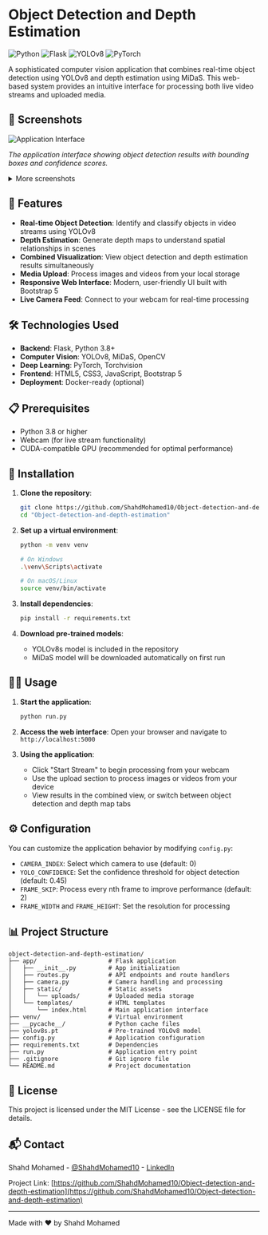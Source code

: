 # Object Detection and Depth Estimation

![Python](https://img.shields.io/badge/Python-3.8+-blue.svg)
![Flask](https://img.shields.io/badge/Flask-2.3.3-green.svg)
![YOLOv8](https://img.shields.io/badge/YOLOv8-8.0.196-red.svg)
![PyTorch](https://img.shields.io/badge/PyTorch-2.2.1-orange.svg)

A sophisticated computer vision application that combines real-time object detection using YOLOv8 and depth estimation using MiDaS. This web-based system provides an intuitive interface for processing both live video streams and uploaded media.

## 📸 Screenshots

![Application Interface](https://github.com/ShahdMohamed10/Object-detection-and-depth-estimation/raw/master/screenshots/app_interface.png)

*The application interface showing object detection results with bounding boxes and confidence scores.*

<details>
  <summary>More screenshots</summary>
  
  ### Main Interface
  <!-- Add your screenshot here -->
  <!-- ![Main Interface](screenshots/main_interface.png) -->
  
  ### Object Detection Results
  <!-- Add your screenshot here -->
  <!-- ![Object Detection](screenshots/object_detection.png) -->
  
  ### Depth Estimation Results
  <!-- Add your screenshot here -->
  <!-- ![Depth Estimation](screenshots/depth_estimation.png) -->
  
  ### Combined View
  <!-- Add your screenshot here -->
  <!-- ![Combined View](screenshots/combined_view.png) -->
</details>

## 🌟 Features

- **Real-time Object Detection**: Identify and classify objects in video streams using YOLOv8
- **Depth Estimation**: Generate depth maps to understand spatial relationships in scenes
- **Combined Visualization**: View object detection and depth estimation results simultaneously
- **Media Upload**: Process images and videos from your local storage
- **Responsive Web Interface**: Modern, user-friendly UI built with Bootstrap 5
- **Live Camera Feed**: Connect to your webcam for real-time processing

## 🛠️ Technologies Used

- **Backend**: Flask, Python 3.8+
- **Computer Vision**: YOLOv8, MiDaS, OpenCV
- **Deep Learning**: PyTorch, Torchvision
- **Frontend**: HTML5, CSS3, JavaScript, Bootstrap 5
- **Deployment**: Docker-ready (optional)

## 📋 Prerequisites

- Python 3.8 or higher
- Webcam (for live stream functionality)
- CUDA-compatible GPU (recommended for optimal performance)

## 🚀 Installation

1. **Clone the repository**:
   ```bash
   git clone https://github.com/ShahdMohamed10/Object-detection-and-depth-estimation.git
   cd "Object-detection-and-depth-estimation"
   ```

2. **Set up a virtual environment**:
   ```bash
   python -m venv venv
   
   # On Windows
   .\venv\Scripts\activate
   
   # On macOS/Linux
   source venv/bin/activate
   ```

3. **Install dependencies**:
   ```bash
   pip install -r requirements.txt
   ```

4. **Download pre-trained models**:
   - YOLOv8s model is included in the repository
   - MiDaS model will be downloaded automatically on first run

## 🏃‍♂️ Usage

1. **Start the application**:
   ```bash
   python run.py
   ```

2. **Access the web interface**:
   Open your browser and navigate to `http://localhost:5000`

3. **Using the application**:
   - Click "Start Stream" to begin processing from your webcam
   - Use the upload section to process images or videos from your device
   - View results in the combined view, or switch between object detection and depth map tabs

## ⚙️ Configuration

You can customize the application behavior by modifying `config.py`:

- `CAMERA_INDEX`: Select which camera to use (default: 0)
- `YOLO_CONFIDENCE`: Set the confidence threshold for object detection (default: 0.45)
- `FRAME_SKIP`: Process every nth frame to improve performance (default: 2)
- `FRAME_WIDTH` and `FRAME_HEIGHT`: Set the resolution for processing

## 📊 Project Structure

```
object-detection-and-depth-estimation/
├── app/                    # Flask application
│   ├── __init__.py         # App initialization
│   ├── routes.py           # API endpoints and route handlers
│   ├── camera.py           # Camera handling and processing
│   ├── static/             # Static assets
│   │   └── uploads/        # Uploaded media storage
│   └── templates/          # HTML templates
│       └── index.html      # Main application interface
├── venv/                   # Virtual environment
├── __pycache__/            # Python cache files
├── yolov8s.pt              # Pre-trained YOLOv8 model
├── config.py               # Application configuration
├── requirements.txt        # Dependencies
├── run.py                  # Application entry point
├── .gitignore              # Git ignore file
└── README.md               # Project documentation
```

## 📄 License

This project is licensed under the MIT License - see the LICENSE file for details.

## 📬 Contact

Shahd Mohamed - [@ShahdMohamed10](https://github.com/ShahdMohamed10) - [LinkedIn](https://www.linkedin.com/in/shahd-mohamed-123a68277/)

Project Link: [https://github.com/ShahdMohamed10/Object-detection-and-depth-estimation](https://github.com/ShahdMohamed10/Object-detection-and-depth-estimation)

---

Made with ❤️ by Shahd Mohamed

